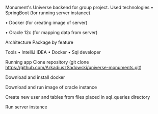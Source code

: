 Monument's Universe backend for group project.
Used technologies
• SpringBoot (for running server instance)

• Docker (for creating image of server)

• Oracle 12c (for mapping data from server)

Architecture
Package by feature

Tools
• IntelliJ IDEA
• Docker
• Sql developer


Running app
Clone repository (git clone https://github.com/ArkadiuszSadowski/universe-monuments.git)

Download and install docker

Download and run image of oracle instance

Create new user and tables from files placed in sql_queries directory

Run server instance
